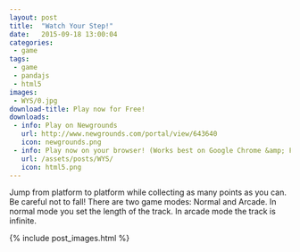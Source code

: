 ```yaml
---
layout: post
title:  "Watch Your Step!"
date:   2015-09-18 13:00:04
categories:
 - game
tags:
 - game
 - pandajs
 - html5
images:
 - WYS/0.jpg
download-title: Play now for Free!
downloads:
 - info: Play on Newgrounds
   url: http://www.newgrounds.com/portal/view/643640
   icon: newgrounds.png
 - info: Play now on your browser! (Works best on Google Chrome &amp; Firefox)
   url: /assets/posts/WYS/
   icon: html5.png
---
```


Jump from platform to platform while collecting as many points as you can.
Be careful not to fall! There are two game modes: Normal and Arcade. In normal mode you set the length of the track. In arcade mode the track is infinite.

<!--more-->

{% include post_images.html %}
